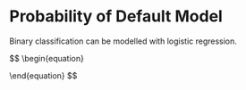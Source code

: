 # Probability of Default Model


Binary classification can be modelled with logistic regression.

$$
\begin{equation}

\end{equation}
$$

